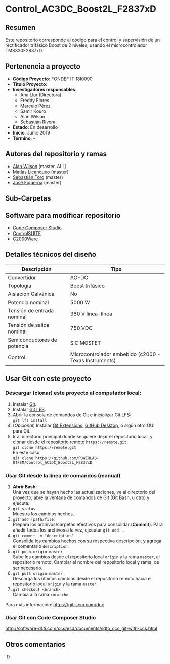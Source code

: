 # Control_AC3DC_Boost2L_F2837xD

## Resumen
Este repositorio corresponde al código para el control y supervisión de un rectificador trifásico Boost de 2 niveles, usando el microcontrolador TMS320F2837xD.

## Pertenencia a proyecto
* **Código Proyecto**: FONDEF IT 18I0090
* **Título Proyecto**: 
* **Investigadores responsables**:
    * Ana Llor (Directora)
    * Freddy Flores
    * Marcelo Pérez
    * Samir Kouro
    * Alan Wilson
    * Sebastián Rivera
* **Estado**: En desarrollo
* **Inicio**: Junio 2019
* **Término**: -

## Autores del repositorio y ramas
* [Alan Wilson](https://github.com/orgs/POWERLAB-UTFSM/people/Alan-H-Wilson-V) (master, ALL)
* [Matías Licanqueo](https://github.com/orgs/POWERLAB-UTFSM/people/mlicanqueo) (master)
* [Sebastián Toro](https://github.com/orgs/POWERLAB-UTFSM/people/sebatorod) (master)
* [José Figueroa](https://github.com/orgs/POWERLAB-UTFSM/people/joafce) (master)

## Sub-Carpetas

## Software para modificar repositorio
* [Code Composer Studio](https://www.ti.com/tool/CCSTUDIO)
* [ControlSUITE](https://www.ti.com/tool/CONTROLSUITE)
* [C2000Ware](https://www.ti.com/tool/C2000WARE)

## Detalles técnicos del diseño
| **Descripción** | **Tipo** |
| - | - |
| Convertidor | AC-DC | 
| Topología | Boost trifásico | 
| Aislación Galvánica | No | 
| Potencia nominal | 5000 W | 
| Tensión de entrada nominal | 380 V línea-línea | 
| Tensión de salida nominal | 750 VDC | 
| Semiconductores de potencia | SiC MOSFET | 
| Control | Microcontrolador embebido (c2000 - Texas Instruments) | 

## Usar Git con este proyecto
### Descargar (clonar) este proyecto al computador local:
1. Instalar [Git](https://git-scm.com/downloads).
1. Instalar [Git LFS](https://git-lfs.github.com/).
1. Abrir la consola de comandos de Git e inicializar Git LFS:<br />
`git lfs install`
1. (*Opcional*) Instalar [Git Extensions](http://gitextensions.github.io), [GitHub Desktop](https://desktop.github.com/), o algún otro GUI para Git.
1. Ir al directorio principal donde se quiere dejar el repositorio local, y clonar desde el repositorio remoto `https://remote.git`:<br />
`git clone https://remote.git` <br />
En este caso: <br />
`git clone https://github.com/POWERLAB-UTFSM/Control_AC3DC_Boost2L_F2837xD`

### Usar Git desde la línea de comandos (manual)
1. **Abrir Bash:** <br /> Una vez que se hayan hecho las actualizaciones, ve al directorio del proyecto, abre la ventana de comandos de Git (Git Bash, u otro) y ejecuta:
1. `git status` <br /> Muestra los cambios hechos.
1. `git add [path/file]` <br /> Prepara los archivos/carpetas efectivos para consolidar (**Commit**). Para añadir todos los archivos a la vez, ejecutar `git add .`.
1. `git commit -m "description"` <br /> Consolida los cambios hechos con su respectiva descripción, y agrega el comentario `description`.
1. `git push origin master` <br /> Sube los cambios desde el repositorio local `origin` y la rama `master`, al repositorio remoto. Cambiar el nombre del repositorio local y rama, de ser necesario.
1. `git pull origin master` <br /> Descarga los últimos cambios desde el repositorio remoto hacia el repositorio local `origin` y la rama `master`.
1. `git checkout <branch>` <br /> Cambia a la rama `<branch>`.

Para más información: https://git-scm.com/doc

### Usar Git con Code Composer Studio
http://software-dl.ti.com/ccs/esd/documents/sdto_ccs_git-with-ccs.html

## Otros comentarios
:D
